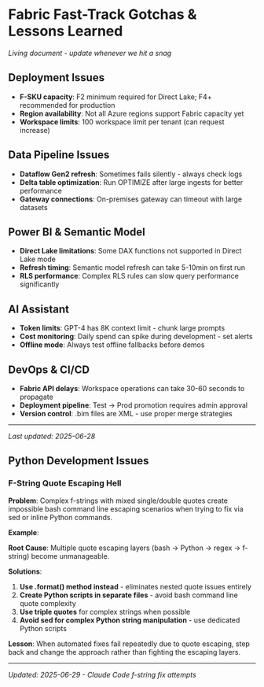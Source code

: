 # Fabric Fast-Track Gotchas & Lessons Learned

*Living document - update whenever we hit a snag*

## Deployment Issues
- **F-SKU capacity**: F2 minimum required for Direct Lake; F4+ recommended for production
- **Region availability**: Not all Azure regions support Fabric capacity yet
- **Workspace limits**: 100 workspace limit per tenant (can request increase)

## Data Pipeline Issues  
- **Dataflow Gen2 refresh**: Sometimes fails silently - always check logs
- **Delta table optimization**: Run OPTIMIZE after large ingests for better performance
- **Gateway connections**: On-premises gateway can timeout with large datasets

## Power BI & Semantic Model
- **Direct Lake limitations**: Some DAX functions not supported in Direct Lake mode
- **Refresh timing**: Semantic model refresh can take 5-10min on first run
- **RLS performance**: Complex RLS rules can slow query performance significantly

## AI Assistant
- **Token limits**: GPT-4 has 8K context limit - chunk large prompts
- **Cost monitoring**: Daily spend can spike during development - set alerts
- **Offline mode**: Always test offline fallbacks before demos

## DevOps & CI/CD
- **Fabric API delays**: Workspace operations can take 30-60 seconds to propagate
- **Deployment pipeline**: Test -> Prod promotion requires admin approval
- **Version control**: .bim files are XML - use proper merge strategies

---
*Last updated: 2025-06-28*

## Python Development Issues

### F-String Quote Escaping Hell
**Problem**: Complex f-strings with mixed single/double quotes create impossible bash command line escaping scenarios when trying to fix via sed or inline Python commands.

**Example**: 


**Root Cause**: Multiple quote escaping layers (bash → Python → regex → f-string) become unmanageable.

**Solutions**:
1. **Use .format() method instead** - eliminates nested quote issues entirely
2. **Create Python scripts in separate files** - avoid bash command line quote complexity  
3. **Use triple quotes** for complex strings when possible
4. **Avoid sed for complex Python string manipulation** - use dedicated Python scripts

**Lesson**: When automated fixes fail repeatedly due to quote escaping, step back and change the approach rather than fighting the escaping layers.

---
*Updated: 2025-06-29 - Claude Code f-string fix attempts*

